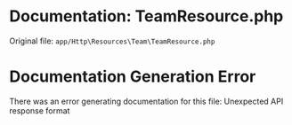 # Documentation: TeamResource.php

Original file: `app/Http\Resources\Team\TeamResource.php`

# Documentation Generation Error

There was an error generating documentation for this file: Unexpected API response format